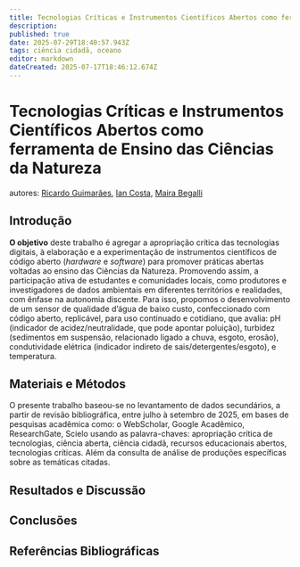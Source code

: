```yaml
---
title: Tecnologias Críticas e Instrumentos Científicos Abertos como ferramenta de Ensino das Ciências da Natureza
description: 
published: true
date: 2025-07-29T18:40:57.943Z
tags: ciência cidadã, oceano
editor: markdown
dateCreated: 2025-07-17T18:46:12.674Z
---
```


# Tecnologias Críticas e Instrumentos Científicos Abertos como ferramenta de Ensino das Ciências da Natureza
autores: [Ricardo Guimarães](http://lattes.cnpq.br/3849375002807332), [Ian Costa](http://lattes.cnpq.br/9701753965733142), [Maira Begalli](http://lattes.cnpq.br/4559907236737788)

## Introdução

**O objetivo** deste trabalho é agregar a apropriação crítica das tecnologias digitais, à elaboração e a experimentação de instrumentos científicos de código aberto (*hardware* e *software*) para promover práticas abertas voltadas ao ensino das Ciências da Natureza. Promovendo assim, a participação ativa de estudantes e comunidades locais, como produtores e investigadores de dados ambientais em diferentes territórios e realidades, com ênfase na autonomia discente. Para isso, propomos o desenvolvimento de um sensor de qualidade d’água de baixo custo, confeccionado com código aberto, replicável, para uso continuado e cotidiano, que avalia: pH (indicador de acidez/neutralidade, que pode apontar poluição), turbidez (sedimentos em suspensão, relacionado ligado a chuva, esgoto, erosão), condutividade elétrica (indicador indireto de sais/detergentes/esgoto), e temperatura.

## Materiais e Métodos

O presente trabalho baseou-se no levantamento de dados secundários, a partir de revisão bibliográfica, entre julho à setembro de 2025, em bases de pesquisas acadêmica como: o WebScholar, Google Acadêmico, ResearchGate, Scielo usando as palavra-chaves: apropriação crítica de tecnologias, ciência aberta, ciência cidadã, recursos educacionais abertos, tecnologias críticas. Além da consulta de análise de produções específicas sobre as temáticas citadas.


## Resultados e Discussão


## Conclusões 


## Referências Bibliográficas